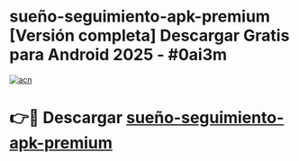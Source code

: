 # sueño-seguimiento-apk-premium  [Versión completa] Descargar Gratis para Android 2025 - #0ai3m

[![acn](https://github.com/user-attachments/assets/0f9c940e-d8b0-45ae-aac7-cd30a18b3e1c)](https://apps.freeplayer.one?title=sueño-seguimiento-apk-premium&ref=9F)

# 👉🔴 Descargar [sueño-seguimiento-apk-premium](https://apps.freeplayer.one?title=sueño-seguimiento-apk-premium&ref=9F)